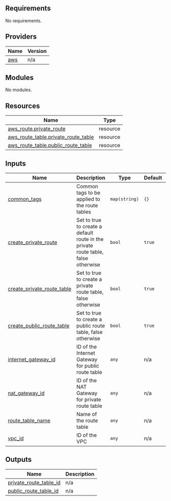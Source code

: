 <!-- BEGIN_TF_DOCS -->
## Requirements

No requirements.

## Providers

| Name | Version |
|------|---------|
| <a name="provider_aws"></a> [aws](#provider\_aws) | n/a |

## Modules

No modules.

## Resources

| Name | Type |
|------|------|
| [aws_route.private_route](https://registry.terraform.io/providers/hashicorp/aws/latest/docs/resources/route) | resource |
| [aws_route_table.private_route_table](https://registry.terraform.io/providers/hashicorp/aws/latest/docs/resources/route_table) | resource |
| [aws_route_table.public_route_table](https://registry.terraform.io/providers/hashicorp/aws/latest/docs/resources/route_table) | resource |

## Inputs

| Name | Description | Type | Default | Required |
|------|-------------|------|---------|:--------:|
| <a name="input_common_tags"></a> [common\_tags](#input\_common\_tags) | Common tags to be applied to the route tables | `map(string)` | `{}` | no |
| <a name="input_create_private_route"></a> [create\_private\_route](#input\_create\_private\_route) | Set to true to create a default route in the private route table, false otherwise | `bool` | `true` | no |
| <a name="input_create_private_route_table"></a> [create\_private\_route\_table](#input\_create\_private\_route\_table) | Set to true to create a private route table, false otherwise | `bool` | `true` | no |
| <a name="input_create_public_route_table"></a> [create\_public\_route\_table](#input\_create\_public\_route\_table) | Set to true to create a public route table, false otherwise | `bool` | `true` | no |
| <a name="input_internet_gateway_id"></a> [internet\_gateway\_id](#input\_internet\_gateway\_id) | ID of the Internet Gateway for public route table | `any` | n/a | yes |
| <a name="input_nat_gateway_id"></a> [nat\_gateway\_id](#input\_nat\_gateway\_id) | ID of the NAT Gateway for private route table | `any` | n/a | yes |
| <a name="input_route_table_name"></a> [route\_table\_name](#input\_route\_table\_name) | Name of the route table | `any` | n/a | yes |
| <a name="input_vpc_id"></a> [vpc\_id](#input\_vpc\_id) | ID of the VPC | `any` | n/a | yes |

## Outputs

| Name | Description |
|------|-------------|
| <a name="output_private_route_table_id"></a> [private\_route\_table\_id](#output\_private\_route\_table\_id) | n/a |
| <a name="output_public_route_table_id"></a> [public\_route\_table\_id](#output\_public\_route\_table\_id) | n/a |
<!-- END_TF_DOCS -->